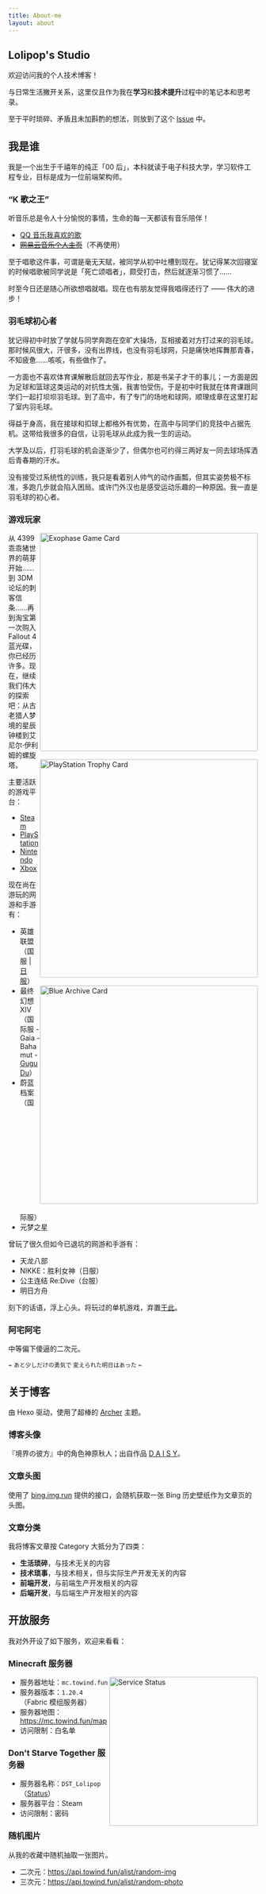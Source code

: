 ```yaml
---
title: About-me
layout: about
---
```


## Lolipop's Studio

欢迎访问我的个人技术博客！

与日常生活撇开关系，这里仅且作为我在**学习**和**技术提升**过程中的笔记本和思考录。

至于平时琐碎、矛盾且未加斟酌的想法，则放到了这个 [Issue](https://github.com/LolipopJ/LolipopJ/issues/2) 中。

## 我是谁

我是一个出生于千禧年的纯正「00 后」，本科就读于电子科技大学，学习软件工程专业，目标是成为一位前端架构师。

### “K 歌之王”

听音乐总是令人十分愉悦的事情，生命的每一天都该有音乐陪伴！

- [QQ 音乐我喜欢的歌](https://y.qq.com/n/yqq/playlist/1204219211.html)
- ~~[网易云音乐个人主页](https://music.163.com/#/user/home?id=261856338)~~（不再使用）

至于唱歌这件事，可谓是毫无天赋，被同学从初中吐槽到现在。犹记得某次回寝室的时候唱歌被同学说是「死亡颂唱者」，颇受打击，然后就逐渐习惯了……

时至今日还是随心所欲想唱就唱。现在也有朋友觉得我唱得还行了 —— 伟大的进步！

### 羽毛球初心者

犹记得初中时放了学就与同学奔跑在空旷大操场，互相接着对方打过来的羽毛球。那时候风很大，汗很多，没有出界线，也没有羽毛球网，只是痛快地挥舞那青春，不知疲惫……咳咳，有些做作了。

一方面也不喜欢体育课解散后就回去写作业，那是书呆子才干的事儿；一方面是因为足球和篮球这类运动的对抗性太强，我害怕受伤。于是初中时我就在体育课跟同学们一起打坝坝羽毛球。到了高中，有了专门的场地和球网，顺理成章在这里打起了室内羽毛球。

得益于身高，我在接球和扣球上都格外有优势，在高中与同学们的竞技中占据先机。这带给我很多的自信，让羽毛球从此成为我一生的运动。

大学及以后，打羽毛球的机会逐渐少了，但偶尔也可约得三两好友一同去球场挥洒后青春期的汗水。

没有接受过系统性的训练，我只是看着别人帅气的动作画瓢，但其实姿势极不标准，多跑几步就会陷入困局。或许门外汉也是感受运动乐趣的一种原因。我一直是羽毛球的初心者。

### 游戏玩家

<img alt="Exophase Game Card" src="https://card.exophase.com/2/0/264160.png" width="440" style="margin: 0 0 1rem; float: right; clear: both; border-radius: 2px;">

<img alt="PlayStation Trophy Card" src="https://card.psnprofiles.com/1/KNKDaisy.png" width="440" style="margin: 0 0 1rem; float: right; clear: both; border-radius: 2px;">

<img alt="Blue Archive Card" src="https://cdn.jsdelivr.net/gh/lolipopj/LolipopJ.github.io/about/blue-archive-card.jpg" width="440" style="margin: 0 0 1rem; float: right; clear: both; border-radius: 2px;">

从 4399 乖乖猪世界的萌芽开始……到 3DM 论坛的刺客信条……再到淘宝第一次购入 Fallout 4 蓝光碟，你已经历许多。现在，继续我们伟大的探索吧：从古老猎人梦境的星辰钟楼到艾尼尔·伊利姆的螺旋塔。

主要活跃的游戏平台：

- [Steam](https://steamcommunity.com/id/lolipopj_703)
- [PlayStation](https://www.exophase.com/psn/user/KNKDaisy)
- [Nintendo](https://www.exophase.com/nintendo/user/ff7e9abe3e49da78)
- [Xbox](https://www.exophase.com/xbox/user/Lolipop703)

现在尚在游玩的网游和手游有：

- 英雄联盟（国服 | [日服](https://www.op.gg/summoners/jp/%E5%A4%A9%E7%AB%A5%E6%84%9B%E9%BA%97%E7%B5%B2-85745)）
- 最终幻想 XIV（国际服 - Gaia - Bahamut - [Gugu Du](https://na.finalfantasyxiv.com/lodestone/character/36150060)）
- 蔚蓝档案（国际服）
- 元梦之星

曾玩了很久但如今已退坑的网游和手游有：

- 天龙八部
- NIKKE：胜利女神（日服）
- 公主连结 Re:Dive（台服）
- 明日方舟

刻下的话语，浮上心头。将玩过的单机游戏，弃置[于此](https://github.com/LolipopJ/LolipopJ/issues/2#issuecomment-1071099334)。

### 阿宅阿宅

中等偏下傻逼的二次元。

<small>~ あと少しだけの勇気で 変えられた明日はあった ~</small>

## 关于博客

由 Hexo 驱动，使用了超棒的 [Archer](https://github.com/fi3ework/hexo-theme-archer) 主题。

### 博客头像

『境界の彼方』中的角色神原秋人；出自作品 [D A I S Y](https://www.pixiv.net/artworks/74783689)。

### 文章头图

使用了 [bing.img.run](https://bing.img.run) 提供的接口，会随机获取一张 Bing 历史壁纸作为文章页的头图。

### 文章分类

我将博客文章按 Category 大抵分为了四类：

- **生活琐碎**，与技术无关的内容
- **技术琐事**，与技术相关，但与实际生产开发无关的内容
- **前端开发**，与前端生产开发相关的内容
- **后端开发**，与后端生产开发相关的内容

## 开放服务

我对外开设了如下服务，欢迎来看看：

### Minecraft 服务器

<img alt="Service Status" src="https://mcapi.us/server/image?ip=mc.towind.fun" width="300" style="margin: 0; float: right; clear: both; border-radius: 2px;">

- 服务器地址：`mc.towind.fun`
- 服务器版本：`1.20.4`（Fabric 模组服务器）
- 服务器地图：<https://mc.towind.fun/map>
- 访问限制：白名单

### Don't Starve Together 服务器

- 服务器名称：`DST_Lolipop`（[Status](https://dstserverlist.top/#Name[DST_Lolipop])）
- 服务器平台：Steam
- 访问限制：密码

### 随机图片

从我的收藏中随机抽取一张图片。

- 二次元：<https://api.towind.fun/alist/random-img>
- 三次元：<https://api.towind.fun/alist/random-photo>
